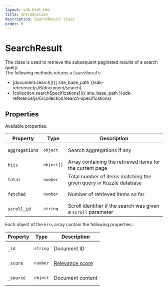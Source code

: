 ```yaml
---
layout: sdk.html.hbs
title: Introduction
description: SearchResult class
order: 0
---
```


# SearchResult

The class is used to retrieve the subsequent paginated results of a search query.  
The following methods returns a `SearchResult`:
 - [document:search]({{ site_base_path }}sdk-reference/js/6/document/search)
 - [collection:searchSpecifications]({{ site_base_path }}sdk-reference/js/6/collection/search-specifications)

## Properties

Available properties.

| Property | Type | Description |
|--- |--- |--- |
| `aggregations` | <pre>object</pre> | Search aggregations if any |
| `hits` | <pre>object[]</pre> | Array containing the retrieved items for the current page |
| `total` | <pre>number</pre> |  Total number of items matching the given query in Kuzzle database |
| `fetched` | <pre>number</pre> | Number of retrieved items so far |
| `scroll_id` | <pre>string</pre> | Scroll identifier if the search was given a `scroll` parameter |

Each object of the `hits` array contain the following properties:

| Property | Type | Description |
|--- |--- |--- |
| `_id` | <pre>string</pre> | Document ID |
| `_score` | <pre>number</pre> | [Relevance score](https://www.elastic.co/guide/en/elasticsearch/guide/current/relevance-intro.html) |
| `_source` | <pre>object</pre> | Document content |
